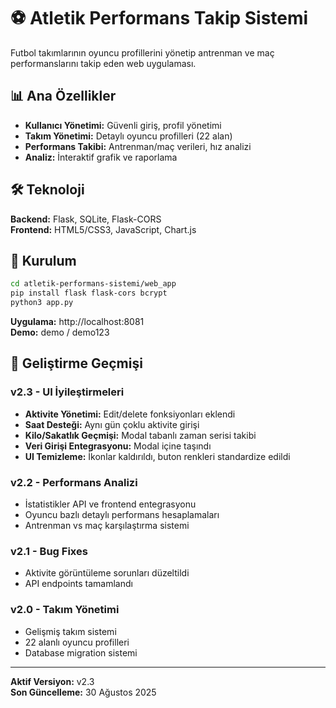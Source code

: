 # ⚽ Atletik Performans Takip Sistemi

Futbol takımlarının oyuncu profillerini yönetip antrenman ve maç performanslarını takip eden web uygulaması.

## 📊 Ana Özellikler

- **Kullanıcı Yönetimi:** Güvenli giriş, profil yönetimi
- **Takım Yönetimi:** Detaylı oyuncu profilleri (22 alan)
- **Performans Takibi:** Antrenman/maç verileri, hız analizi
- **Analiz:** İnteraktif grafik ve raporlama

## 🛠️ Teknoloji

**Backend:** Flask, SQLite, Flask-CORS  
**Frontend:** HTML5/CSS3, JavaScript, Chart.js

## 🚀 Kurulum

```bash
cd atletik-performans-sistemi/web_app
pip install flask flask-cors bcrypt
python3 app.py
```

**Uygulama:** http://localhost:8081  
**Demo:** demo / demo123

## 🎯 Geliştirme Geçmişi

### **v2.3** - UI İyileştirmeleri
- **Aktivite Yönetimi:** Edit/delete fonksiyonları eklendi
- **Saat Desteği:** Aynı gün çoklu aktivite girişi
- **Kilo/Sakatlık Geçmişi:** Modal tabanlı zaman serisi takibi
- **Veri Girişi Entegrasyonu:** Modal içine taşındı
- **UI Temizleme:** İkonlar kaldırıldı, buton renkleri standardize edildi

### **v2.2** - Performans Analizi
- İstatistikler API ve frontend entegrasyonu
- Oyuncu bazlı detaylı performans hesaplamaları
- Antrenman vs maç karşılaştırma sistemi

### **v2.1** - Bug Fixes
- Aktivite görüntüleme sorunları düzeltildi
- API endpoints tamamlandı

### **v2.0** - Takım Yönetimi
- Gelişmiş takım sistemi
- 22 alanlı oyuncu profilleri
- Database migration sistemi

---

**Aktif Versiyon:** v2.3  
**Son Güncelleme:** 30 Ağustos 2025